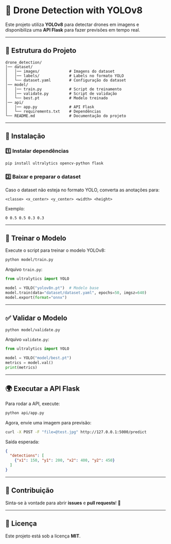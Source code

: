 # 📡 Drone Detection with YOLOv8

Este projeto utiliza **YOLOv8** para detectar drones em imagens e disponibiliza uma **API Flask** para fazer previsões em tempo real.

---

## 📁 Estrutura do Projeto

```plaintext
drone_detection/
│── dataset/
│   │── images/             # Imagens do dataset
│   │── labels/             # Labels no formato YOLO
│   └── dataset.yaml        # Configuração do dataset
│── model/
│   │── train.py            # Script de treinamento
│   │── validate.py         # Script de validação
│   └── best.pt             # Modelo treinado
│── api/
│   │── app.py              # API Flask
│   └── requirements.txt    # Dependências
└── README.md               # Documentação do projeto
```

---

## 🚀 Instalação

### 1️⃣ Instalar dependências

```bash
pip install ultralytics opencv-python flask
```

### 2️⃣ Baixar e preparar o dataset
Caso o dataset não esteja no formato YOLO, converta as anotações para:
```plaintext
<classe> <x_center> <y_center> <width> <height>
```

Exemplo:
```plaintext
0 0.5 0.5 0.3 0.3
```

---

## 🎯 Treinar o Modelo

Execute o script para treinar o modelo YOLOv8:
```bash
python model/train.py
```

Arquivo `train.py`:
```python
from ultralytics import YOLO

model = YOLO("yolov8n.pt")  # Modelo base
model.train(data="dataset/dataset.yaml", epochs=50, imgsz=640)
model.export(format="onnx")
```

---

## ✅ Validar o Modelo

```bash
python model/validate.py
```

Arquivo `validate.py`:
```python
from ultralytics import YOLO

model = YOLO("model/best.pt")
metrics = model.val()
print(metrics)
```

---

## 🌍 Executar a API Flask

Para rodar a API, execute:
```bash
python api/app.py
```

Agora, envie uma imagem para previsão:
```bash
curl -X POST -F "file=@test.jpg" http://127.0.0.1:5000/predict
```

Saída esperada:
```json
{
  "detections": [
    {"x1": 150, "y1": 200, "x2": 400, "y2": 450}
  ]
}
```

---

## 📌 Contribuição
Sinta-se à vontade para abrir **issues** e **pull requests**! 🚀

---

## 📜 Licença
Este projeto está sob a licença **MIT**.

